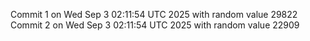 Commit 1 on Wed Sep  3 02:11:54 UTC 2025 with random value 29822
Commit 2 on Wed Sep  3 02:11:54 UTC 2025 with random value 22909
